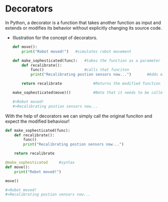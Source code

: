 # Decorators

In Python, a decorator is a function that takes another function as input and extends or modifies its behavior without explicitly changing its source code.

- Illustration for the concept of decorators.

    ```python
    def move():
        print("Robot moved!")   #simulates robot movement

    def make_sophesticated(func):   #takes the function as a parameter
        def recalibrate():
            func()                  #calls that funciton
            print("Recalibrating postion sensors now...")       #Adds extra behaviour

        return recalibrate              #Returns the modified function

    make_sophesticated(move)()          #Note that it needs to be called as fucntion object was returned

    #>Robot moved!
    #>Recalibrating postion sensors now...
    ```

With the help of decorators we can simply call the original funciton and expect the modified behaviour!

```python
def make_sophesticated(func):
    def recalibrate():
        func()
        print("Recalibrating postion sensors now...")

    return recalibrate

@make_sophesticated     #syntax
def move():
    print("Robot moved!")

move()

#>Robot moved!
#>Recalibrating postion sensors now...
```